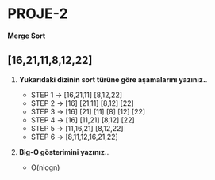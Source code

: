 # PROJE-2
**Merge Sort**

## [16,21,11,8,12,22] 
1. **Yukarıdaki dizinin sort türüne göre aşamalarını yazınız.**.
   - STEP 1 -> [16,21,11] [8,12,22]
   - STEP 2 -> [16] [21,11] [8,12] [22]
   - STEP 3 -> [16] [21] [11] [8] [12] [22]
   - STEP 4 -> [16] [11,21] [8,12] [22]
   - STEP 5 -> [11,16,21] [8,12,22]
   - STEP 6 -> [8,11,12,16,21,22]

2. **Big-O gösterimini yazınız.**.
    - O(nlogn)
